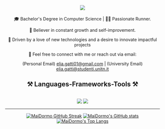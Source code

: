 <h1 align="center">
    <img src="https://readme-typing-svg.herokuapp.com/?font=Righteous&size=35&center=true&vCenter=true&width=500&height=70&duration=4000&lines=Hi+There!+👋;Benvenuto!+👋;+I'm+Elia+Gatti!;" />
</h1>

<div align="center">
 
🎓 Bachelor's Degree in Computer Science | 🏃‍♂️ Passionate Runner.

🌱 Believer in constant growth and self-improvement.

🚀 Driven by a love of new technologies and a desire to innovate impactful projects

📧 Feel free to connect with me or reach out via email:

(Personal Email) elia.gatti01@gmail.com | 
(University Email) elia.gatti@studenti.unitn.it

 </div>

<h2 align="center">⚒️ Languages-Frameworks-Tools ⚒️</h2>
<br/>
<div align="center">
    <img src="https://skillicons.dev/icons?i=vscode,github,git,linux,windows" />
    <img src="https://skillicons.dev/icons?i=python,cpp,mysql,dart,flutter,rust,bash" /><br>
</div>

 <hr/>

<div align="center">

[![MaiDormo GitHub Streak](https://streak-stats.demolab.com?user=Maidormo&theme=dark)](https://git.io/streak-stats)
[![MaiDormo's GitHub stats](https://github-readme-stats.vercel.app/api?username=MaiDormo&count_private=true&show_icons=true&theme=react&rank_icon=github&border_radious=10)](https://github.com/anuraghazra/github-readme-stats)
[![MaiDormo's Top Langs](https://github-readme-stats.vercel.app/api/top-langs/?username=MaiDormo&hide=HTML&langs_count=8&layout=compact&theme=react&border_radius=10&size_weight=0.5&count_weight=0.5&exclude_repo=github-readme-stats)](https://github.com/anuraghazra/github-readme-stats)

</div>

<!--
**MaiDormo/MaiDormo** is a ✨ _special_ ✨ repository because its `README.md` (this file) appears on your GitHub profile.

Here are some ideas to get you started:

- 🔭 I’m currently working on ...
- 🌱 I’m currently learning ...
- 👯 I’m looking to collaborate on ...
- 🤔 I’m looking for help with ...
- 💬 Ask me about ...
- 📫 How to reach me: ...
- 😄 Pronouns: ...
- ⚡ Fun fact: ...
-->
